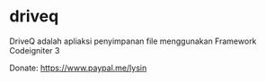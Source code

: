 # driveq
DriveQ adalah apliaksi penyimpanan file menggunakan Framework Codeigniter 3

Donate: https://www.paypal.me/lysin
